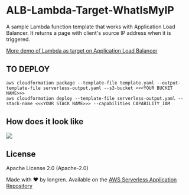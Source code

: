 # ALB-Lambda-Target-WhatIsMyIP
 
A sample Lambda function template that works with Application Load Balancer. It returns a page with client's source IP address when it is triggered.

[More demo of Lambda as target on Application Load Balancer](https://exampleloadbalancer.com/lambda_demo.html)
## TO DEPLOY
```
aws cloudformation package --template-file template.yaml --output-template-file serverless-output.yaml --s3-bucket <<<YOUR BUCKET NAME>>>
aws cloudformation deploy --template-file serverless-output.yaml --stack-name <<<YOUR STACK NAME>>> --capabilities CAPABILITY_IAM
```

## How does it look like
![](https://github.com/renlon/elastic-load-balancing-tools/blob/master/application-load-balancer-serverless-app/whatismyip/app.jpg)

## License

Apache License 2.0 (Apache-2.0)

Made with ❤️ by longren. Available on the [AWS Serverless Application Repository](https://aws.amazon.com/serverless)